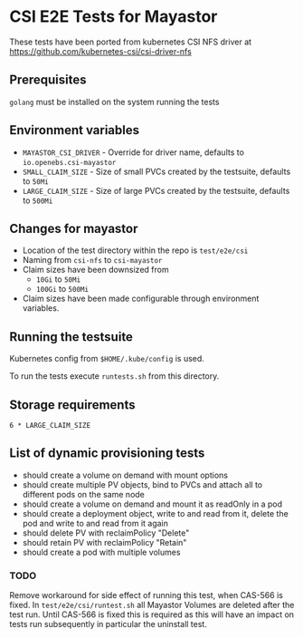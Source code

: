 # CSI E2E Tests for Mayastor
These tests have been ported from kubernetes CSI NFS driver at https://github.com/kubernetes-csi/csi-driver-nfs

## Prerequisites
`golang` must be installed on the system running the tests

## Environment variables
* `MAYASTOR_CSI_DRIVER` - Override for driver name, defaults to `io.openebs.csi-mayastor`
* `SMALL_CLAIM_SIZE` - Size of small PVCs created by the testsuite, defaults to `50Mi`
* `LARGE_CLAIM_SIZE` - Size of large PVCs created by the testsuite, defaults to `500Mi`

## Changes for mayastor
* Location of the test directory within the repo is `test/e2e/csi`
* Naming from `csi-nfs` to `csi-mayastor`
* Claim sizes have been downsized from
  * `10Gi` to `50Mi`
  * `100Gi` to `500Mi`
* Claim sizes have been made configurable through environment variables.

## Running the testsuite
Kubernetes config from `$HOME/.kube/config` is used.

To run the tests execute `runtests.sh` from this directory.

## Storage requirements
`6 * LARGE_CLAIM_SIZE`

## List of dynamic provisioning tests
*  should create a volume on demand with mount options
*  should create multiple PV objects, bind to PVCs and attach all to different pods on the same node
*  should create a volume on demand and mount it as readOnly in a pod
*  should create a deployment object, write to and read from it, delete the pod and write to and read from it again
*  should delete PV with reclaimPolicy "Delete"
*  should retain PV with reclaimPolicy "Retain"
*  should create a pod with multiple volumes

### TODO
Remove workaround for side effect of running this test, when CAS-566 is fixed.
In `test/e2e/csi/runtest.sh` all Mayastor Volumes are deleted after
the test run. Until CAS-566 is fixed this is required as this will have an
impact on tests run subsequently in particular the uninstall test.
